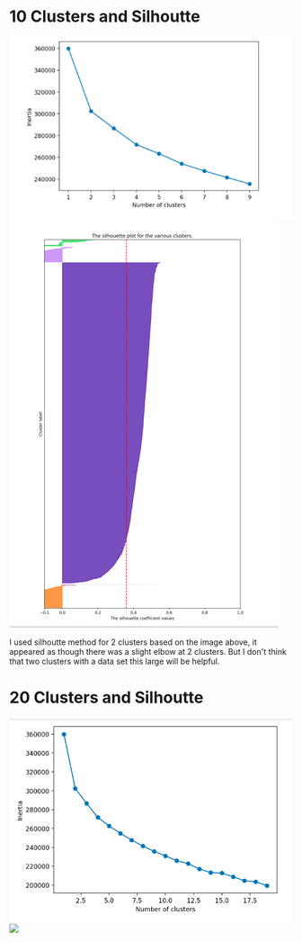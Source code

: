 
<h1> 10 Clusters and Silhoutte </h1>

![](10.png)
![](10silhoutte.png)


I used silhoutte method for 2 clusters based on the image above, it appeared as though there was a slight elbow at 2 clusters. But I don't think that two clusters with a data set this large will be helpful. 

<h1> 20 Clusters and Silhoutte </h1>

![](20.png)
![](20silhoutte.png)
